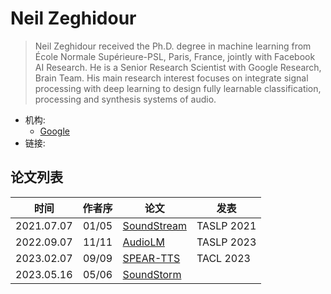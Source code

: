 # Neil Zeghidour

> Neil Zeghidour received the Ph.D. degree in machine learning from École Normale Supérieure-PSL, Paris, France, jointly with Facebook AI Research. He is a Senior Research Scientist with Google Research, Brain Team. His main research interest focuses on integrate signal processing with deep learning to design fully learnable classification, processing and synthesis systems of audio.

- 机构:
  - [Google](../Institutions/Google.md)
- 链接:

## 论文列表

| 时间 | 作者序 | 论文 | 发表 |
|:-:|:-:|---|---|
| 2021.07.07 | 01/05 | [SoundStream](../Models/Speech_Neural_Codec/2021.07.07_SoundStream.md) | TASLP 2021 |
| 2022.09.07 | 11/11 | [AudioLM](../Models/Speech_LLM/2022.09.07_AudioLM.md) | TASLP 2023 |
| 2023.02.07 | 09/09 | [SPEAR-TTS](../Models/Speech_LLM/2023.02.07_SPEAR-TTS.md) | TACL 2023 |
| 2023.05.16 | 05/06 | [SoundStorm](../Models/Speech_LLM/2023.05.16_SoundStorm.md) |